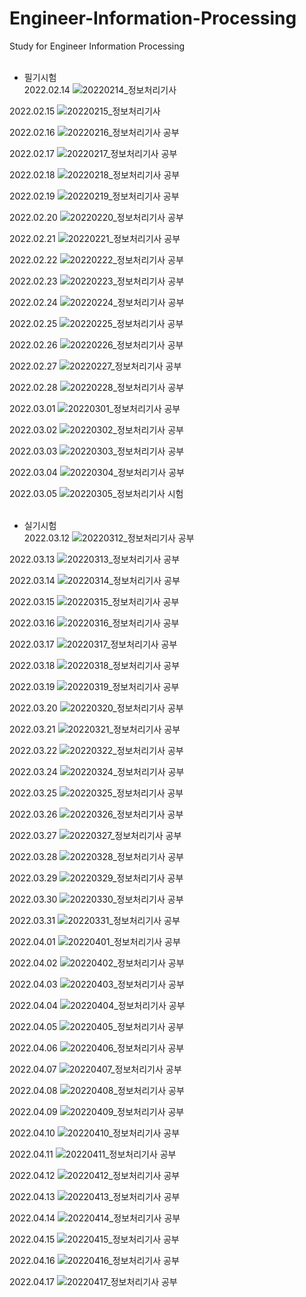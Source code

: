 # Engineer-Information-Processing
Study for Engineer Information Processing
<br/><br/>

- 필기시험<br/>
2022.02.14
![20220214_정보처리기사](https://user-images.githubusercontent.com/83276757/154078156-825862db-45fa-4e70-a02a-e053b3e77768.jpg)

2022.02.15
![20220215_정보처리기사](https://user-images.githubusercontent.com/83276757/154077934-87ed51b7-e51f-4c6e-9db2-6f320207202a.jpg)

2022.02.16
![20220216_정보처리기사 공부](https://user-images.githubusercontent.com/83276757/154306357-81a01ec1-5706-405b-9071-5078d6f3e28c.jpg)

2022.02.17
![20220217_정보처리기사 공부](https://user-images.githubusercontent.com/83276757/154706002-11da7f0f-b7dc-4e65-9704-b3bd34fb8402.jpg)

2022.02.18
![20220218_정보처리기사 공부](https://user-images.githubusercontent.com/83276757/154706036-88f1f87f-e864-44e6-9362-5c9ecc8f6dc0.jpg)

2022.02.19
![20220219_정보처리기사 공부](https://user-images.githubusercontent.com/83276757/154811953-19dec16d-8208-4776-9d74-3cfa858b8514.jpg)

2022.02.20
![20220220_정보처리기사 공부](https://user-images.githubusercontent.com/83276757/154845650-70e232f6-202e-4bf8-b63f-5cd2ef9f5642.jpg)

2022.02.21
![20220221_정보처리기사 공부](https://user-images.githubusercontent.com/83276757/154989822-5efbec4d-31d8-4c02-8c5f-a8642ce20ba6.jpg)

2022.02.22
![20220222_정보처리기사 공부](https://user-images.githubusercontent.com/83276757/155151978-9a7f4773-07a7-44f2-a018-282632e71566.jpg)

2022.02.23
![20220223_정보처리기사 공부](https://user-images.githubusercontent.com/83276757/155337055-f53aee53-b6d3-4297-b34c-1fc200c1dbcd.jpg)


2022.02.24
![20220224_정보처리기사 공부](https://user-images.githubusercontent.com/83276757/155568011-9f7a74b2-e8ef-46c6-afbe-b304183146e5.jpg)

2022.02.25
![20220225_정보처리기사 공부](https://user-images.githubusercontent.com/83276757/155671661-904081d1-5432-4ec1-a619-ceb7650a4cce.jpg)

2022.02.26
![20220226_정보처리기사 공부](https://user-images.githubusercontent.com/83276757/155829345-a779c135-31d3-41f7-a37c-e59f548e2b90.jpg)

2022.02.27
![20220227_정보처리기사 공부](https://user-images.githubusercontent.com/83276757/155890222-d5e7656f-2799-44f4-a44b-25835d19e97d.jpg)

2022.02.28
![20220228_정보처리기사 공부](https://user-images.githubusercontent.com/83276757/155983787-d97410bd-89e6-47f1-a34a-5f47ab94e7bd.jpg)

2022.03.01
![20220301_정보처리기사 공부](https://user-images.githubusercontent.com/83276757/156138824-48e0a9ba-7fe2-41b0-8a03-c0a36a185202.jpg)

2022.03.02
![20220302_정보처리기사 공부](https://user-images.githubusercontent.com/83276757/156408441-cd2b55fa-0de7-48d0-b22f-90d4b10c9c10.jpg)

2022.03.03
![20220303_정보처리기사 공부](https://user-images.githubusercontent.com/83276757/156584107-e503cebc-da41-40ba-9a3b-bb73e593ade6.jpg)

2022.03.04
![20220304_정보처리기사 공부](https://user-images.githubusercontent.com/83276757/156754204-f98b3b38-1a90-44f8-911d-faa02ee1a8b7.jpg)

2022.03.05
![20220305_정보처리기사 시험](https://user-images.githubusercontent.com/83276757/156871522-2ba97e60-156b-4be8-8aa1-a66725767716.jpg)
<br/><br/>

- 실기시험<br/>
2022.03.12
![20220312_정보처리기사 공부](https://user-images.githubusercontent.com/83276757/158006438-41d4769e-fa7f-41d7-a262-a661a47dd9c2.jpg)

2022.03.13
![20220313_정보처리기사 공부](https://user-images.githubusercontent.com/83276757/158050052-cb4ab66d-38f0-4173-b190-c4b83626be27.jpg)

2022.03.14
![20220314_정보처리기사 공부](https://user-images.githubusercontent.com/83276757/158186205-d62f10e1-d059-4a3a-b06a-3be9edde214c.jpg)

2022.03.15
![20220315_정보처리기사 공부](https://user-images.githubusercontent.com/83276757/158402315-8405074b-f42b-40f8-bffd-6ca1aa1db77e.jpg)

2022.03.16
![20220316_정보처리기사 공부](https://user-images.githubusercontent.com/83276757/158616475-ff09ace1-2d53-4154-8820-3b2607fcdf0e.jpg)

2022.03.17
![20220317_정보처리기사 공부](https://user-images.githubusercontent.com/83276757/158818963-33ebc0ef-ed18-4ae2-8eb2-fe38893195ab.jpg)

2022.03.18
![20220318_정보처리기사 공부](https://user-images.githubusercontent.com/83276757/159001843-301736cb-777c-4bcb-8519-3c6da31f09a6.jpg)

2022.03.19
![20220319_정보처리기사 공부](https://user-images.githubusercontent.com/83276757/159107715-22fd0424-462e-48d6-becf-74676eb58ca1.jpg)

2022.03.20
![20220320_정보처리기사 공부](https://user-images.githubusercontent.com/83276757/159153400-732f0719-774b-44e7-aee2-dfae2fb0f9ff.jpg)

2022.03.21
![20220321_정보처리기사 공부](https://user-images.githubusercontent.com/83276757/159286419-f9bc9f34-7552-4f12-8ad5-ec6e936c9342.jpg)

2022.03.22
![20220322_정보처리기사 공부](https://user-images.githubusercontent.com/83276757/159499368-c4f11c09-1437-4d80-a002-5bfa00e44584.jpg)

2022.03.24
![20220324_정보처리기사 공부](https://user-images.githubusercontent.com/83276757/159948452-70975d1f-7e07-4914-a7b7-683dee996cfc.jpg)

2022.03.25
![20220325_정보처리기사 공부](https://user-images.githubusercontent.com/83276757/160143372-7ac5357d-5904-4031-a307-e53eb05f84e0.jpg)

2022.03.26
![20220326_정보처리기사 공부](https://user-images.githubusercontent.com/83276757/160222120-cd77db88-649a-471b-80ec-b9eeec6ad1c4.jpg)

2022.03.27
![20220327_정보처리기사 공부](https://user-images.githubusercontent.com/83276757/160268481-e7cecdb2-002e-4c49-ad49-f90adaf9c00e.jpg)

2022.03.28
![20220328_정보처리기사 공부](https://user-images.githubusercontent.com/83276757/160415503-42d6a613-98b9-4b7c-916c-2af35f856525.jpg)

2022.03.29
![20220329_정보처리기사 공부](https://user-images.githubusercontent.com/83276757/160635924-ec6e8edd-0164-4c89-abb1-f9436bfe88a3.jpg)

2022.03.30
![20220330_정보처리기사 공부](https://user-images.githubusercontent.com/83276757/160857244-a3a1c0e8-bd48-423e-8800-a3787dbb8393.jpg)

2022.03.31
![20220331_정보처리기사 공부](https://user-images.githubusercontent.com/83276757/161077870-718a3fd8-fb75-42db-8eed-c2c3507fd063.jpg)

2022.04.01
![20220401_정보처리기사 공부](https://user-images.githubusercontent.com/83276757/161257864-9046b90a-f9ec-4a0d-ae9a-f299d382a0f7.jpg)

2022.04.02
![20220402_정보처리기사 공부](https://user-images.githubusercontent.com/83276757/161368777-431c355a-723a-4c4c-a0bb-959553526e72.jpg)

2022.04.03
![20220403_정보처리기사 공부](https://user-images.githubusercontent.com/83276757/161421209-277b62a8-5f1d-492a-b1b2-75a493dfebad.jpg)

2022.04.04
![20220404_정보처리기사 공부](https://user-images.githubusercontent.com/83276757/161557719-4c3b8adb-fa6a-4c49-a452-35167060ae47.jpg)

2022.04.05
![20220405_정보처리기사 공부](https://user-images.githubusercontent.com/83276757/161772250-fef0e0e6-8972-464b-8a4b-6c49c4c4e4d5.jpg)

2022.04.06
![20220406_정보처리기사 공부](https://user-images.githubusercontent.com/83276757/162015331-3d59ec59-6446-41bd-8f91-f9d088fca10e.jpg)

2022.04.07
![20220407_정보처리기사 공부](https://user-images.githubusercontent.com/83276757/162254658-d22226ba-549c-4f81-82fd-fd3e591d3130.jpg)

2022.04.08
![20220408_정보처리기사 공부](https://user-images.githubusercontent.com/83276757/162480393-7b6a1775-3f51-4423-92ac-c31542be421a.jpg)

2022.04.09
![20220409_정보처리기사 공부](https://user-images.githubusercontent.com/83276757/162573422-845ee47a-7903-4d33-947d-e330c58f8129.jpg)

2022.04.10
![20220410_정보처리기사 공부](https://user-images.githubusercontent.com/83276757/162611781-c35672bc-7674-4581-8f50-9dd73e970cff.jpg)

2022.04.11
![20220411_정보처리기사 공부](https://user-images.githubusercontent.com/83276757/162763353-86f3b097-10f2-4e9d-836e-2d193596d250.jpg)

2022.04.12
![20220412_정보처리기사 공부](https://user-images.githubusercontent.com/83276757/162989629-f937b2ce-01f4-4bc0-8322-4737689c6c29.jpg)

2022.04.13
![20220413_정보처리기사 공부](https://user-images.githubusercontent.com/83276757/163224711-1655b4a2-e58b-4593-b9d4-3a0d9bdcef75.jpg)

2022.04.14
![20220414_정보처리기사 공부](https://user-images.githubusercontent.com/83276757/163430012-7a8a5a69-a03c-4c54-8404-9a0d492dbb3b.jpg)

2022.04.15
![20220415_정보처리기사 공부](https://user-images.githubusercontent.com/83276757/163594971-4dd89f79-08fa-44e3-a6ce-f140735c5dd2.jpg)

2022.04.16
![20220416_정보처리기사 공부](https://user-images.githubusercontent.com/83276757/163663629-8a3ba1b0-1828-460a-be59-2fa60eabf177.jpg)

2022.04.17
![20220417_정보처리기사 공부](https://user-images.githubusercontent.com/83276757/163712193-466f051a-cec6-48dc-8c2d-47d5d1d1fbf7.jpg)

